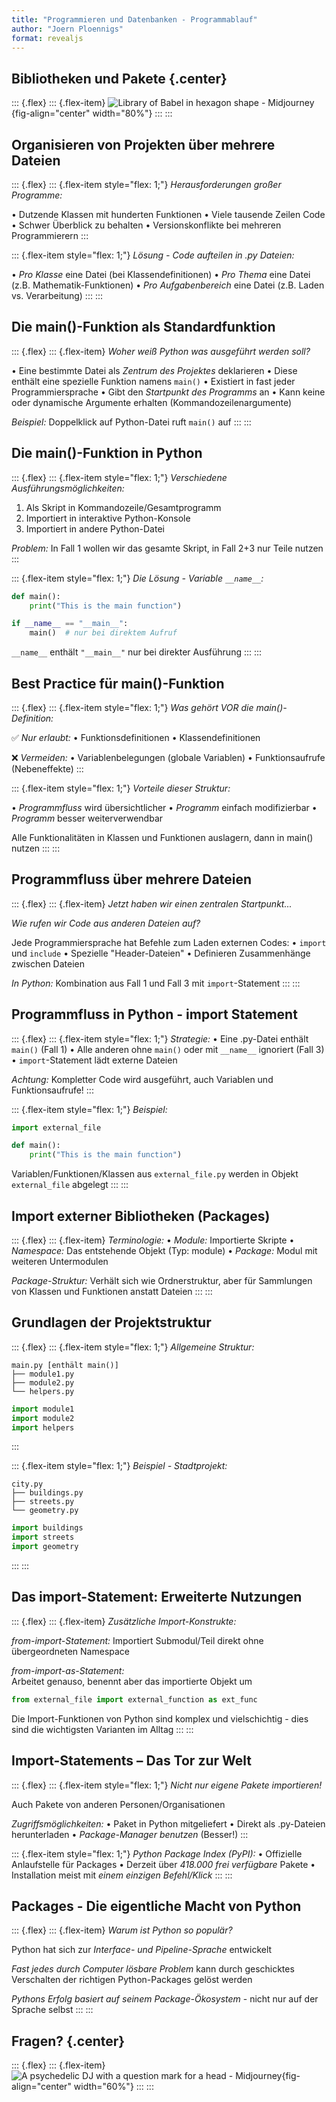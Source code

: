 ```yaml
---
title: "Programmieren und Datenbanken - Programmablauf"
author: "Joern Ploennigs"
format: revealjs
---
```


## Bibliotheken und Pakete {.center}

::: {.flex}
::: {.flex-item}
![Library of Babel in hexagon shape - Midjourney](images/library_babel.jpg){fig-align="center" width="80%"}
:::
:::



## Organisieren von Projekten über mehrere Dateien

::: {.flex}
::: {.flex-item style="flex: 1;"}
*Herausforderungen großer Programme:*

• Dutzende Klassen mit hunderten Funktionen
• Viele tausende Zeilen Code
• Schwer Überblick zu behalten
• Versionskonflikte bei mehreren Programmierern
:::

::: {.flex-item style="flex: 1;"}
*Lösung - Code aufteilen in .py Dateien:*

• *Pro Klasse* eine Datei (bei Klassendefinitionen)
• *Pro Thema* eine Datei (z.B. Mathematik-Funktionen)
• *Pro Aufgabenbereich* eine Datei (z.B. Laden vs. Verarbeitung)
:::
:::



## Die main()-Funktion als Standardfunktion

::: {.flex}
::: {.flex-item}
*Woher weiß Python was ausgeführt werden soll?*

• Eine bestimmte Datei als *Zentrum des Projektes* deklarieren
• Diese enthält eine spezielle Funktion namens `main()`
• Existiert in fast jeder Programmiersprache
• Gibt den *Startpunkt des Programms* an
• Kann keine oder dynamische Argumente erhalten (Kommandozeilenargumente)

*Beispiel:* Doppelklick auf Python-Datei ruft `main()` auf
:::
:::



## Die main()-Funktion in Python

::: {.flex}
::: {.flex-item style="flex: 1;"}
*Verschiedene Ausführungsmöglichkeiten:*

1. Als Skript in Kommandozeile/Gesamtprogramm
2. Importiert in interaktive Python-Konsole  
3. Importiert in andere Python-Datei

*Problem:* In Fall 1 wollen wir das gesamte Skript, in Fall 2+3 nur Teile nutzen
:::

::: {.flex-item style="flex: 1;"}
*Die Lösung - Variable `__name__`:*

```python
def main():
    print("This is the main function")

if __name__ == "__main__":
    main()  # nur bei direktem Aufruf
```

`__name__` enthält `"__main__"` nur bei direkter Ausführung
:::
:::



## Best Practice für main()-Funktion

::: {.flex}
::: {.flex-item style="flex: 1;"}
*Was gehört VOR die main()-Definition:*

✅ *Nur erlaubt:*
• Funktionsdefinitionen
• Klassendefinitionen

❌ *Vermeiden:*
• Variablenbelegungen (globale Variablen)
• Funktionsaufrufe (Nebeneffekte)
:::

::: {.flex-item style="flex: 1;"}
*Vorteile dieser Struktur:*

• *Programmfluss* wird übersichtlicher
• *Programm* einfach modifizierbar
• *Programm* besser weiterverwendbar

Alle Funktionalitäten in Klassen und Funktionen auslagern, dann in main() nutzen
:::
:::



## Programmfluss über mehrere Dateien

::: {.flex}
::: {.flex-item}
*Jetzt haben wir einen zentralen Startpunkt...*

*Wie rufen wir Code aus anderen Dateien auf?*

Jede Programmiersprache hat Befehle zum Laden externen Codes:
• `import` und `include`
• Spezielle "Header-Dateien"
• Definieren Zusammenhänge zwischen Dateien

*In Python:* Kombination aus Fall 1 und Fall 3 mit `import`-Statement
:::
:::



## Programmfluss in Python - import Statement

::: {.flex}
::: {.flex-item style="flex: 1;"}
*Strategie:*
• Eine .py-Datei enthält `main()` (Fall 1)
• Alle anderen ohne `main()` oder mit `__name__` ignoriert (Fall 3)
• `import`-Statement lädt externe Dateien

*Achtung:* Kompletter Code wird ausgeführt, auch Variablen und Funktionsaufrufe!
:::

::: {.flex-item style="flex: 1;"}
*Beispiel:*

```python
import external_file

def main():
    print("This is the main function")
```

Variablen/Funktionen/Klassen aus `external_file.py` werden in Objekt `external_file` abgelegt
:::
:::



## Import externer Bibliotheken (Packages)

::: {.flex}
::: {.flex-item}
*Terminologie:*
• *Module:* Importierte Skripte
• *Namespace:* Das entstehende Objekt (Typ: module)
• *Package:* Modul mit weiteren Untermodulen

*Package-Struktur:*
Verhält sich wie Ordnerstruktur, aber für Sammlungen von Klassen und Funktionen anstatt Dateien
:::
:::



## Grundlagen der Projektstruktur

::: {.flex}
::: {.flex-item style="flex: 1;"}
*Allgemeine Struktur:*

```
main.py [enthält main()]
├── module1.py
├── module2.py  
└── helpers.py
```

```python
import module1
import module2
import helpers
```
:::

::: {.flex-item style="flex: 1;"}
*Beispiel - Stadtprojekt:*

```
city.py
├── buildings.py
├── streets.py
└── geometry.py
```

```python
import buildings
import streets
import geometry
```
:::
:::



## Das import-Statement: Erweiterte Nutzungen

::: {.flex}
::: {.flex-item}
*Zusätzliche Import-Konstrukte:*

*from-import-Statement:*
Importiert Submodul/Teil direkt ohne übergeordneten Namespace

*from-import-as-Statement:*  
Arbeitet genauso, benennt aber das importierte Objekt um

```python
from external_file import external_function as ext_func
```

Die Import-Funktionen von Python sind komplex und vielschichtig - dies sind die wichtigsten Varianten im Alltag
:::
:::



## Import-Statements – Das Tor zur Welt

::: {.flex}
::: {.flex-item style="flex: 1;"}
*Nicht nur eigene Pakete importieren!*

Auch Pakete von anderen Personen/Organisationen

*Zugriffsmöglichkeiten:*
• Paket in Python mitgeliefert
• Direkt als .py-Dateien herunterladen
• *Package-Manager benutzen* (Besser!)
:::

::: {.flex-item style="flex: 1;"}
*Python Package Index (PyPI):*
• Offizielle Anlaufstelle für Packages
• Derzeit über *418.000 frei verfügbare* Pakete
• Installation meist mit *einem einzigen Befehl/Klick*
:::
:::



## Packages - Die eigentliche Macht von Python

::: {.flex}
::: {.flex-item}
*Warum ist Python so populär?*

Python hat sich zur *Interface- und Pipeline-Sprache* entwickelt

*Fast jedes durch Computer lösbare Problem* kann durch geschicktes Verschalten der richtigen Python-Packages gelöst werden

*Pythons Erfolg basiert auf seinem Package-Ökosystem* - nicht nur auf der Sprache selbst
:::
:::



## Fragen? {.center}

::: {.flex}
::: {.flex-item}
![A psychedelic DJ with a question mark for a head - Midjourney](images/dj_question.jpg){fig-align="center" width="60%"}
:::
:::